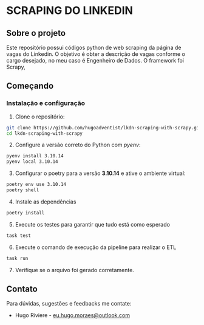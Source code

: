 # SCRAPING DO LINKEDIN

## Sobre o projeto

Este repositório possui códigos python de web scraping da página de vagas do Linkedin. O objetivo é obter a descrição de vagas conforme o cargo desejado, no meu caso é Engenheiro de Dados. O framework foi Scrapy,

## Começando

### Instalação e configuração

1. Clone o repositório:

```bash
git clone https://github.com/hugoadventist/lkdn-scraping-with-scrapy.git
cd lkdn-scraping-with-scrapy
```

2. Configure a versão correto do Python com *pyenv*:

```bash
pyenv install 3.10.14
pyenv local 3.10.14
```

3. Configurar o poetry para a versão **3.10.14** e ative o ambiente virtual:

```bash
poetry env use 3.10.14
poetry shell
```

4. Instale as dependências

```bash
poetry install
```

5. Execute os testes para garantir que tudo está como esperado

```bash
task test
```

6. Execute o comando de execução da pipeline para realizar o ETL

```bash
task run
```

7. Verifique se o arquivo foi gerado corretamente.

## Contato

Para dúvidas, sugestões e feedbacks me contate:

- Hugo Riviere - eu.hugo.moraes@outlook.com